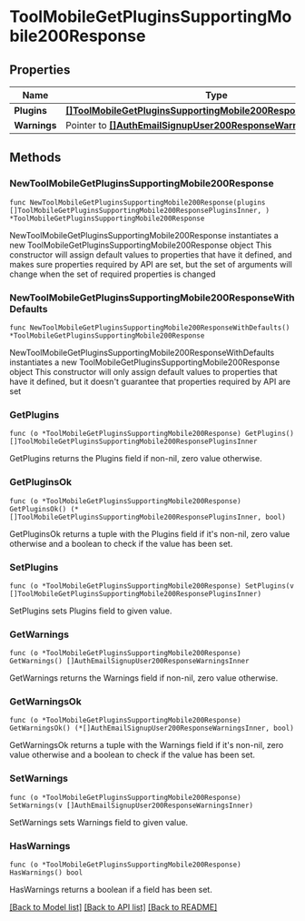 # ToolMobileGetPluginsSupportingMobile200Response

## Properties

Name | Type | Description | Notes
------------ | ------------- | ------------- | -------------
**Plugins** | [**[]ToolMobileGetPluginsSupportingMobile200ResponsePluginsInner**](ToolMobileGetPluginsSupportingMobile200ResponsePluginsInner.md) |  | 
**Warnings** | Pointer to [**[]AuthEmailSignupUser200ResponseWarningsInner**](AuthEmailSignupUser200ResponseWarningsInner.md) |  | [optional] 

## Methods

### NewToolMobileGetPluginsSupportingMobile200Response

`func NewToolMobileGetPluginsSupportingMobile200Response(plugins []ToolMobileGetPluginsSupportingMobile200ResponsePluginsInner, ) *ToolMobileGetPluginsSupportingMobile200Response`

NewToolMobileGetPluginsSupportingMobile200Response instantiates a new ToolMobileGetPluginsSupportingMobile200Response object
This constructor will assign default values to properties that have it defined,
and makes sure properties required by API are set, but the set of arguments
will change when the set of required properties is changed

### NewToolMobileGetPluginsSupportingMobile200ResponseWithDefaults

`func NewToolMobileGetPluginsSupportingMobile200ResponseWithDefaults() *ToolMobileGetPluginsSupportingMobile200Response`

NewToolMobileGetPluginsSupportingMobile200ResponseWithDefaults instantiates a new ToolMobileGetPluginsSupportingMobile200Response object
This constructor will only assign default values to properties that have it defined,
but it doesn't guarantee that properties required by API are set

### GetPlugins

`func (o *ToolMobileGetPluginsSupportingMobile200Response) GetPlugins() []ToolMobileGetPluginsSupportingMobile200ResponsePluginsInner`

GetPlugins returns the Plugins field if non-nil, zero value otherwise.

### GetPluginsOk

`func (o *ToolMobileGetPluginsSupportingMobile200Response) GetPluginsOk() (*[]ToolMobileGetPluginsSupportingMobile200ResponsePluginsInner, bool)`

GetPluginsOk returns a tuple with the Plugins field if it's non-nil, zero value otherwise
and a boolean to check if the value has been set.

### SetPlugins

`func (o *ToolMobileGetPluginsSupportingMobile200Response) SetPlugins(v []ToolMobileGetPluginsSupportingMobile200ResponsePluginsInner)`

SetPlugins sets Plugins field to given value.


### GetWarnings

`func (o *ToolMobileGetPluginsSupportingMobile200Response) GetWarnings() []AuthEmailSignupUser200ResponseWarningsInner`

GetWarnings returns the Warnings field if non-nil, zero value otherwise.

### GetWarningsOk

`func (o *ToolMobileGetPluginsSupportingMobile200Response) GetWarningsOk() (*[]AuthEmailSignupUser200ResponseWarningsInner, bool)`

GetWarningsOk returns a tuple with the Warnings field if it's non-nil, zero value otherwise
and a boolean to check if the value has been set.

### SetWarnings

`func (o *ToolMobileGetPluginsSupportingMobile200Response) SetWarnings(v []AuthEmailSignupUser200ResponseWarningsInner)`

SetWarnings sets Warnings field to given value.

### HasWarnings

`func (o *ToolMobileGetPluginsSupportingMobile200Response) HasWarnings() bool`

HasWarnings returns a boolean if a field has been set.


[[Back to Model list]](../README.md#documentation-for-models) [[Back to API list]](../README.md#documentation-for-api-endpoints) [[Back to README]](../README.md)


